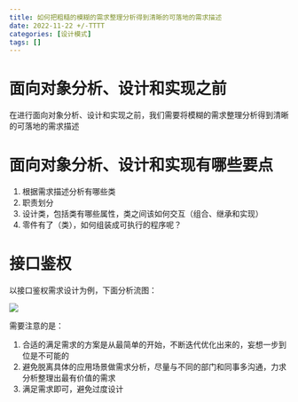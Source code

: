 ```yaml
---
title: 如何把粗糙的模糊的需求整理分析得到清晰的可落地的需求描述
date: 2022-11-22 +/-TTTT
categories: [设计模式]
tags: []
---
```


# 面向对象分析、设计和实现之前
在进行面向对象分析、设计和实现之前，我们需要将模糊的需求整理分析得到清晰的可落地的需求描述

# 面向对象分析、设计和实现有哪些要点
1. 根据需求描述分析有哪些类
2. 职责划分
3. 设计类，包括类有哪些属性，类之间该如何交互（组合、继承和实现）
4. 零件有了（类），如何组装成可执行的程序呢？


# 接口鉴权
以接口鉴权需求设计为例，下面分析流图：

![](https://cdn.jsdelivr.net/gh/Casflawed/img-host@master/blog/202211271856852.png)

需要注意的是：

1. 合适的满足需求的方案是从最简单的开始，不断迭代优化出来的，妄想一步到位是不可能的
2. 避免脱离具体的应用场景做需求分析，尽量与不同的部门和同事多沟通，力求分析整理出最有价值的需求
3. 满足需求即可，避免过度设计